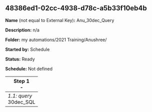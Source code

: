 ## 48386ed1-02cc-4938-d78c-a5b33f10eb4b

**Name** (not equal to External Key)**:** Anu_30dec_Query

**Description:** n/a

**Folder:** my automations/2021 Training/Anushree/

**Started by:** Schedule

**Status:** Ready

**Schedule:** Not defined

| Step 1<br>_-_ |
| --- |
| _1.1: query_<br>30dec_SQL |
